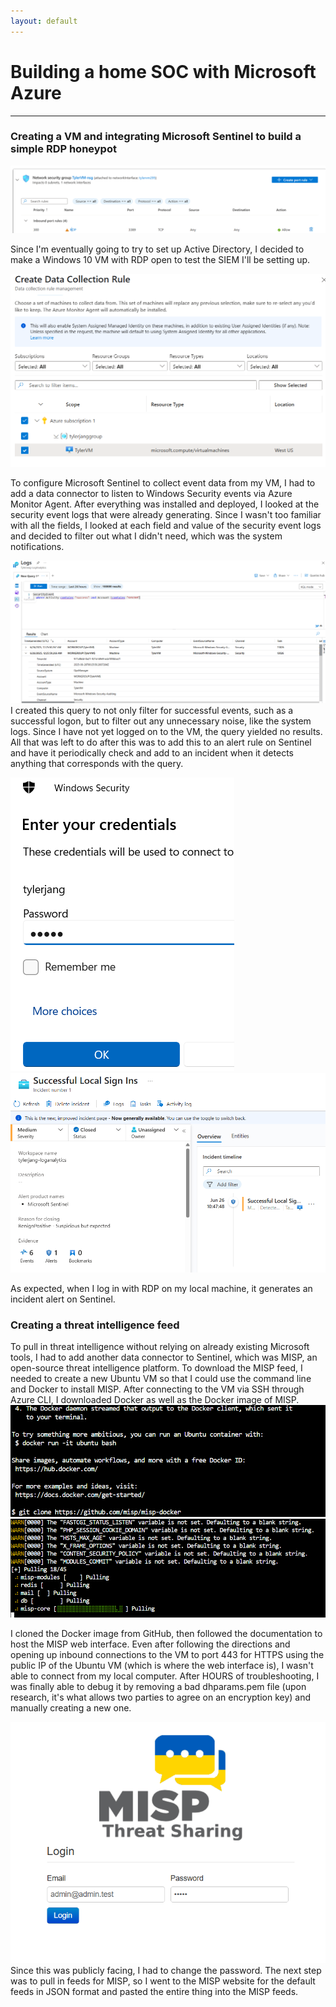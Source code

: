 ```yaml
---
layout: default
---
```


# Building a home SOC with Microsoft Azure

* * * 

### Creating a VM and integrating Microsoft Sentinel to build a simple RDP honeypot 
![new VM with RDP](../images/new-vm-with-rdp)

Since I'm eventually going to try to set up Active Directory, I decided to make a Windows 10 VM with RDP open to test the SIEM I'll be setting up.

![setting up Azure Monitor Agent](../images/add-collection-rule)

To configure Microsoft Sentinel to collect event data from my VM, I had to add a data connector to listen to Windows Security events via Azure Monitor Agent. After everything was installed and deployed, I looked at the security event logs that were already generating. Since I wasn't too familiar with all the fields, I looked at each field and value of the security event logs and decided to filter out what I didn't need, which was the system notifications. 

![query](../images/log-query)
I created this query to not only filter for successful events, such as a successful logon, but to filter out any unnecessary noise, like the system logs. Since I have not yet logged on to the VM, the query yielded no results. All that was left to do after this was to add this to an alert rule on Sentinel and have it periodically check and add to an incident when it detects anything that corresponds with the query. 

![query](../images/rdp-logon) ![query](../images/sentinel-alert)

As expected, when I log in with RDP on my local machine, it generates an incident alert on Sentinel. 

### Creating a threat intelligence feed 
To pull in threat intelligence without relying on already existing Microsoft tools, I had to add another data connector to Sentinel, which was MISP, an open-source threat intelligence platform. To download the MISP feed, I needed to create a new Ubuntu VM so that I could use the command line and Docker to install MISP. After connecting to the VM via SSH through Azure CLI, I downloaded Docker as well as the Docker image of MISP. 
![github-clone](../images/github-clone.png) ![pull](../images/MISP-docker-pull.png)

I cloned the Docker image from GitHub, then followed the documentation to host the MISP web interface. Even after following the directions and opening up inbound connections to the VM to port 443 for HTTPS using the public IP of the Ubuntu VM (which is where the web interface is), I wasn't able to connect from my local computer. After HOURS of troubleshooting, I was finally able to debug it by removing a bad dhparams.pem file (upon research, it's what allows two parties to agree on an encryption key) and manually creating a new one. 

![web_interface](../images/MISP-web.png)
Since this was publicly facing, I had to change the password. The next step was to pull in feeds for MISP, so I went to the MISP website for the default feeds in JSON format and pasted the entire thing into the MISP feeds. 
